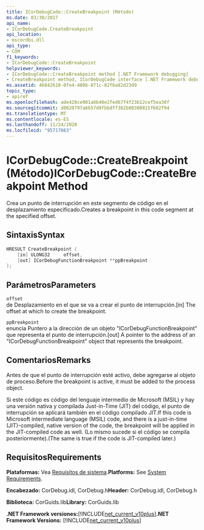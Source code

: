 ```yaml
---
title: ICorDebugCode::CreateBreakpoint (Método)
ms.date: 03/30/2017
api_name:
- ICorDebugCode.CreateBreakpoint
api_location:
- mscordbi.dll
api_type:
- COM
f1_keywords:
- ICorDebugCode::CreateBreakpoint
helpviewer_keywords:
- ICorDebugCode::CreateBreakpoint method [.NET Framework debugging]
- CreateBreakpoint method, ICorDebugCode interface [.NET Framework debugging]
ms.assetid: 46842618-0fe4-480b-871c-82fba82d23d9
topic_type:
- apiref
ms.openlocfilehash: ade428ce001a6b40e2fed67f4f23b12cef5ea30f
ms.sourcegitcommit: d8020797a6657d0fbbdff362b80300815f682f94
ms.translationtype: MT
ms.contentlocale: es-ES
ms.lasthandoff: 11/24/2020
ms.locfileid: "95717663"
---
```

# <a name="icordebugcodecreatebreakpoint-method"></a><span data-ttu-id="c2ab6-102">ICorDebugCode::CreateBreakpoint (Método)</span><span class="sxs-lookup"><span data-stu-id="c2ab6-102">ICorDebugCode::CreateBreakpoint Method</span></span>

<span data-ttu-id="c2ab6-103">Crea un punto de interrupción en este segmento de código en el desplazamiento especificado.</span><span class="sxs-lookup"><span data-stu-id="c2ab6-103">Creates a breakpoint in this code segment at the specified offset.</span></span>  
  
## <a name="syntax"></a><span data-ttu-id="c2ab6-104">Sintaxis</span><span class="sxs-lookup"><span data-stu-id="c2ab6-104">Syntax</span></span>  
  
```cpp  
HRESULT CreateBreakpoint (  
    [in] ULONG32     offset,  
    [out] ICorDebugFunctionBreakpoint **ppBreakpoint  
);  
```  
  
## <a name="parameters"></a><span data-ttu-id="c2ab6-105">Parámetros</span><span class="sxs-lookup"><span data-stu-id="c2ab6-105">Parameters</span></span>  

 `offset`  
 <span data-ttu-id="c2ab6-106">de Desplazamiento en el que se va a crear el punto de interrupción.</span><span class="sxs-lookup"><span data-stu-id="c2ab6-106">[in] The offset at which to create the breakpoint.</span></span>  
  
 `ppBreakpoint`  
 <span data-ttu-id="c2ab6-107">enuncia Puntero a la dirección de un objeto "ICorDebugFunctionBreakpoint" que representa el punto de interrupción.</span><span class="sxs-lookup"><span data-stu-id="c2ab6-107">[out] A pointer to the address of an "ICorDebugFunctionBreakpoint" object that represents the breakpoint.</span></span>  
  
## <a name="remarks"></a><span data-ttu-id="c2ab6-108">Comentarios</span><span class="sxs-lookup"><span data-stu-id="c2ab6-108">Remarks</span></span>  

 <span data-ttu-id="c2ab6-109">Antes de que el punto de interrupción esté activo, debe agregarse al objeto de proceso.</span><span class="sxs-lookup"><span data-stu-id="c2ab6-109">Before the breakpoint is active, it must be added to the process object.</span></span>  
  
 <span data-ttu-id="c2ab6-110">Si este código es código del lenguaje intermedio de Microsoft (MSIL) y hay una versión nativa y compilada Just-in-Time (JIT) del código, el punto de interrupción se aplicará también en el código compilado JIT.</span><span class="sxs-lookup"><span data-stu-id="c2ab6-110">If this code is Microsoft intermediate language (MSIL) code, and there is a just-in-time (JIT)-compiled, native version of the code, the breakpoint will be applied in the JIT-compiled code as well.</span></span> <span data-ttu-id="c2ab6-111">(Lo mismo sucede si el código se compila posteriormente).</span><span class="sxs-lookup"><span data-stu-id="c2ab6-111">(The same is true if the code is JIT-compiled later.)</span></span>  
  
## <a name="requirements"></a><span data-ttu-id="c2ab6-112">Requisitos</span><span class="sxs-lookup"><span data-stu-id="c2ab6-112">Requirements</span></span>  

 <span data-ttu-id="c2ab6-113">**Plataformas:** Vea [Requisitos de sistema](../../get-started/system-requirements.md).</span><span class="sxs-lookup"><span data-stu-id="c2ab6-113">**Platforms:** See [System Requirements](../../get-started/system-requirements.md).</span></span>  
  
 <span data-ttu-id="c2ab6-114">**Encabezado:** CorDebug.idl, CorDebug.h</span><span class="sxs-lookup"><span data-stu-id="c2ab6-114">**Header:** CorDebug.idl, CorDebug.h</span></span>  
  
 <span data-ttu-id="c2ab6-115">**Biblioteca:** CorGuids.lib</span><span class="sxs-lookup"><span data-stu-id="c2ab6-115">**Library:** CorGuids.lib</span></span>  
  
 <span data-ttu-id="c2ab6-116">**.NET Framework versiones:**[!INCLUDE[net_current_v10plus](../../../../includes/net-current-v10plus-md.md)]</span><span class="sxs-lookup"><span data-stu-id="c2ab6-116">**.NET Framework Versions:** [!INCLUDE[net_current_v10plus](../../../../includes/net-current-v10plus-md.md)]</span></span>
